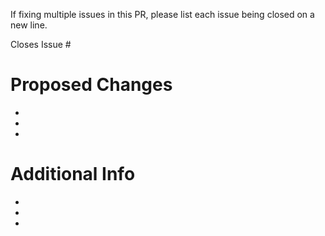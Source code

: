 If fixing multiple issues in this PR, please list each issue being closed on a new line.

Closes Issue # 

# Proposed Changes
*  
* 
* 

# Additional Info
* 
* 
* 